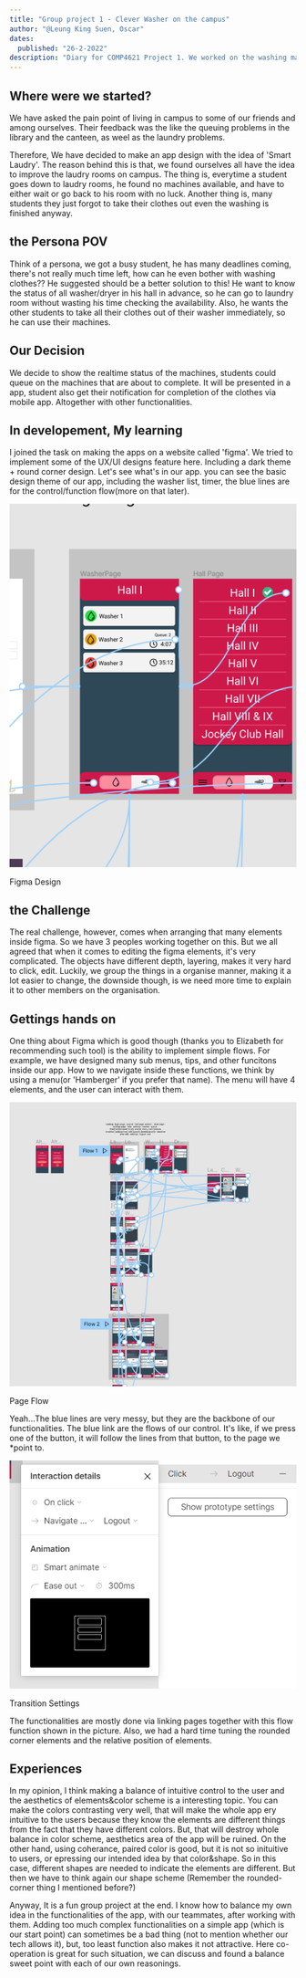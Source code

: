 ```yaml
---
title: "Group project 1 - Clever Washer on the campus"
author: "@Leung King Suen, Oscar"
dates:
  published: "26-2-2022"
description: "Diary for COMP4621 Project 1. We worked on the washing machines inside our hall, such that our fellow schoolmates wash clothes efficiently."
---
```

## Where were we started?
We have asked the pain point of living in campus to some of our friends and among ourselves. Their feedback was the like the queuing problems in the library and the canteen, as weel as the laundry problems.

Therefore, We have decided to make an app design with the idea of 'Smart Laudry'. The reason behind this is that, we found ourselves all have the idea to improve the laudry rooms on campus. The thing is, everytime a student goes down to laudry rooms, he found no machines available, and have to either wait or go back to his room with no luck. Another thing is, many students they just forgot to take their clothes out even the washing is finished anyway.

## the Persona POV
Think of a persona, we got a busy student, he has many deadlines coming, there's not really much time left, how can he even bother with washing clothes?? He suggested should be a better solution to this! He want to know the status of all washer/dryer in his hall in advance, so he can go to laundry room without wasting his time checking the availability. Also, he wants the other students to take all their clothes out of their washer immediately, so he can use their machines.

## Our Decision
We decide to show the realtime status of the machines, students could queue on the machines that are about to complete. It will be presented in a app, student also get their notification for completion of the clothes via mobile app. Altogether with other functionalities.

## In developement, My learning
I joined the task on making the apps on a website called 'figma'. We tried to implement some of the UX/UI designs feature here. Including a dark theme + round corner design. Let's see what's in our app. 
you can see the basic design theme of our app, including the washer list, timer, the blue lines are for the control/function flow(more on that later).

![](/img/4621_1/p11.jpg)

<figcaption class="text-center italic font-medium">Figma Design</figcaption> 

## the Challenge
The real challenge, however, comes when arranging that many elements inside figma. So we have 3 peoples working together on this. But we all agreed that when it comes to editing the figma elements, it's very complicated. The objects have different depth, layering, makes it very hard to click, edit. Luckily, we group the things in a organise manner, making it a lot easier to change, the downside though, is we need more time to explain it to other members on the organisation.

## Gettings hands on
One thing about Figma which is good though (thanks you to Elizabeth for recommending such tool) is the ability to implement simple flows.
For example, we have designed many sub menus, tips, and other funcitons inside our app. How to we navigate inside these functions, we think by using a menu(or 'Hamberger' if you prefer that name). The menu will have 4 elements, and the user can interact with them.

![](/img/4621_1/p12.jpg)

<figcaption class="text-center italic font-medium">Page Flow</figcaption> 

Yeah...The blue lines are very messy, but they are the backbone of our functionalities. The blue link are the flows of our control. It's like, if we press one of the button, it will follow the lines from that button, to the page we *point to.

![](/img/4621_1/p13.jpg)

<figcaption class="text-center italic font-medium">Transition Settings</figcaption> 

The functionalities are mostly done via linking pages together with this flow function shown in the picture. Also, we had a hard time tuning the rounded corner elements and the relative position of elements.

## Experiences
In my opinion, I think making a balance of intuitive control to the user and the aesthetics of elements&color scheme is a interesting topic. You can make the colors contrasting very well, that will make the whole app ery intuitive to the users because they know the elements are different things from the fact that they have different colors. But, that will destroy whole balance in color scheme, aesthetics area of the app will be ruined. On the other hand, using coherance, paired color is good, but it is not so inituitive to users, or epressing our intended idea by that color&shape. So in this case, different shapes are needed to indicate the elements are different. But then we have to think again our shape scheme (Remember the rounded-corner thing I mentioned before?)

Anyway, It is a fun group project at the end. I know how to balance my own idea in the functionalities of the app, with our teammates, after working with them. Adding too much complex functionalities on a simple app (which is our start point) can sometimes be a bad thing (not to mention whether our tech allows it), but, too least function also makes it not attractive. Here co-operation is great for such situation, we can discuss and found a balance sweet point with each of our own reasonings.